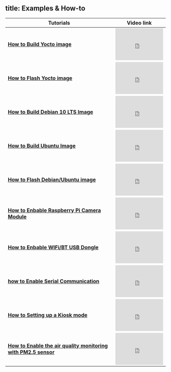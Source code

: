 title: Examples & How-to
---

| Tutorials                                                    |                          Video link                          |
| ------------------------------------------------------------ | :----------------------------------------------------------: |
| **[How to Build Yocto image ](../smarc-ipi/ipi-smarc-px30/examples&howto/Tutorial1-HowToBuildYoctoBSP.html)** | <iframe width="150" height="100" src="https://www.youtube.com/embed/ypMezx14WA8" frameborder="0" allow="autoplay; encrypted-media" allowfullscreen></iframe> |
| **[How to Flash Yocto image ](../smarc-ipi/ipi-smarc-px30/examples&howto/Tutorial2-HowToFlashYoctoImage.html)** | <iframe width="150" height="100" src="https://www.youtube.com/embed/-Vq7yLV5thQ" frameborder="0" allow="autoplay; encrypted-media" allowfullscreen></iframe> |
| **[How to Build Debian 10 LTS Image](../smarc-ipi/ipi-smarc-px30/examples&howto/Tutorial3-HowToBuildDebian10LTS.html)** | <iframe width="150" height="100" src="https://www.youtube.com/embed/wMQP4skQDsE" frameborder="0" allow="autoplay; encrypted-media" allowfullscreen></iframe> |
| **[How to Build Ubuntu Image](../smarc-ipi/ipi-smarc-px30/examples&howto/Tutorial4-HowToBuildUbuntu.html)** | <iframe width="150" height="100" src="https://www.youtube.com/embed/wMQP4skQDsE" frameborder="0" allow="autoplay; encrypted-media" allowfullscreen></iframe> |
| **[How to Flash Debian/Ubuntu image](../smarc-ipi/ipi-smarc-px30/examples&howto/Tutorial5-HowToFlashDebianImage.html)** | <iframe width="150" height="100" src="https://www.youtube.com/embed/qunkNOpYzGQ" frameborder="0" allow="autoplay; encrypted-media" allowfullscreen></iframe> |
| **[How to Enbable Raspberry Pi Camera Module](../smarc-ipi/ipi-smarc-px30/examples&howto/Tutorial6-HowToInstallRaspberryPiCameraModule.html)** | <iframe width="150" height="100" src="https://www.youtube.com/embed/UduSlKTSDMs" frameborder="0" allow="autoplay; encrypted-media" allowfullscreen></iframe> |
| **[How to Enbable WIFi/BT USB Dongle](../smarc-ipi/ipi-smarc-px30/examples&howto/Tutorial7-HowToUseWiFiBTUSBDongle.html)** | <iframe width="150" height="100" src="https://www.youtube.com/embed/XLbOluKs3sI" frameborder="0" allow="autoplay; encrypted-media" allowfullscreen></iframe> |
| **[how to Enable Serial Communication](../smarc-ipi/ipi-smarc-px30/examples&howto/Tutorial8-howToEnableSerialCommunication.html)** | <iframe width="150" height="100" src="https://www.youtube.com/embed/jE-Ddj8tc8I" frameborder="0" allow="autoplay; encrypted-media" allowfullscreen></iframe> |
| **[How to Setting up a Kiosk mode](../smarc-ipi/ipi-smarc-px30/examples&howto/Tutorial9-SettingUpKioskMode.html)** | <iframe width="150" height="100" src="https://www.youtube.com/embed/-rNoug-hJ-4" frameborder="0" allow="autoplay; encrypted-media" allowfullscreen></iframe> |
| **[How to Enable the air quality monitoring with PM2.5 sensor](../smarc-ipi/ipi-smarc-px30/examples&howto/Tutorial10-HowToEnablePM2.5Sensorspm2.5_sensor.html)** | <iframe width="150" height="100" src="https://www.youtube.com/embed/AP7uCtMXtlY" frameborder="0" allow="autoplay; encrypted-media" allowfullscreen></iframe> |









 